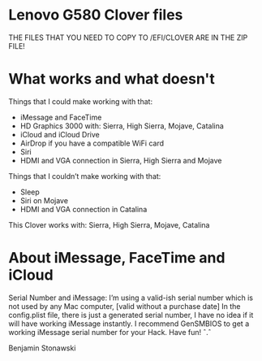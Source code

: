 # Lenovo G580 Clover files

THE FILES THAT YOU NEED TO COPY TO /EFI/CLOVER ARE IN THE ZIP FILE!

# What works and what doesn't

Things that I could make working with that:
- iMessage and FaceTime
- HD Graphics 3000 with: Sierra, High Sierra, Mojave, Catalina
- iCloud and iCloud Drive
- AirDrop if you have a compatible WiFi card
- Siri
- HDMI and VGA connection in Sierra, High Sierra and Mojave

Things that I couldn’t make working with that:
- Sleep
- Siri on Mojave
- HDMI and VGA connection in Catalina


This Clover works with: Sierra, High Sierra, Mojave, Catalina

# About iMessage, FaceTime and iCloud

Serial Number and iMessage: I’m using a valid-ish serial number which is not used by any Mac computer, 
[valid without a purchase date] In the config.plist file, there is just a generated serial number, 
I have no idea if it will have working iMessage instantly. I recommend GenSMBIOS to get a working 
iMessage serial number for your Hack. Have fun! ˆ.ˆ


Benjamin Stonawski
